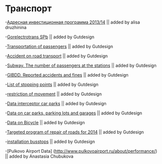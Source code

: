 Транспорт
======
-[Адресная инвестиционная программа 2013/14]( http://gov.spb.ru/static/writable/ckeditor/uploads/2012/10/02/Adresnaja-investicionnaja-programma-na-2012-god-i-na-planovyj-period-2013-i-2014-godov.pdf) || added by alisa druzhinina

-[Gorelectrotrans SPb](http://www.electrotrans.spb.ru/116/page8.html) || added by Gutdesign 

-[Transportation of passengers](http://petrostat.gks.ru/wps/wcm/connect/rosstat_ts/petrostat/resources/58caa0804132c8b4968ef7367ccd0f13/02pass_o.pdf) || added by Gutdesign 

-[Accident on road transport](http://petrostat.gks.ru/wps/wcm/connect/rosstat_ts/petrostat/resources/0a868f004d2bfc73b55ebdf30c79bfa3/03dtp_o.pdf) || added by Gutdesign 

-[Subway. The number of passengers at the stations](http://www.metro-spb.ru/statistika.htm#1) || added by Gutdesign 

-[GIBDD. Reported accidents and fines](http://www.gibdd.ru/stat/) || added by Gutdesign 

-[List of stopping points](http://data.gov.spb.ru/datasets/6294/) || added by Gutdesign 

-[restriction of movement](http://www.gati-online.ru/index.php?option=com_content&view=article&id=70&Itemid=74) || added by Gutdesign 

-[Data interceptor car parks](http://www.gcag-test.ru/%D0%BF%D0%B5%D1%80%D0%B5%D1%85%D0%B2%D0%B0%D1%82%D1%8B%D0%B2%D0%B0%D1%8E%D1%89%D0%B8%D0%B5-%D0%B0%D0%B2%D1%82%D0%BE%D1%81%D1%82%D0%BE%D1%8F%D0%BD%D0%BA%D0%B8) || added by Gutdesign 

-[Data on car parks, parking lots and garages](http://data.gov.spb.ru/datasets/6780/) || added by Gutdesign 

-[Data on Bicycle](http://www.velobike-spb.ru/LocationsMap.aspx) || added by Gutdesign 

-[Targeted program of repair of roads for 2014](http://data.gov.spb.ru/datasets/6073/) || added by Gutdesign 

-[installation busstops](http://data.gov.spb.ru/datasets/5925/) || added by Gutdesign 

-[Pulkovo Airport Data] (http://www.pulkovoairport.ru/about/performance/) || added by Anastasia Chubukova
